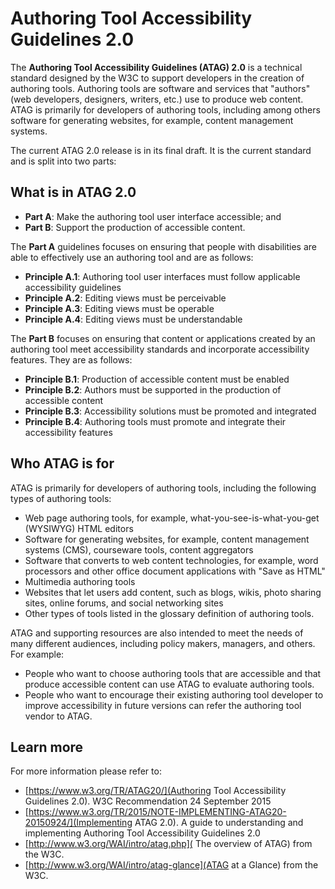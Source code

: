 # Authoring Tool Accessibility Guidelines 2.0

The **Authoring Tool Accessibility Guidelines (ATAG) 2.0** is a technical standard designed by the W3C to support developers in the creation of authoring tools. Authoring tools are software and services that "authors" (web developers, designers, writers, etc.) use to produce web content. ATAG is primarily for developers of authoring tools, including among others software for generating websites, for example, content management systems.


The current ATAG 2.0 release is in its final draft. It is the current standard and is split into two parts:

## What is in ATAG 2.0
* **Part A**: Make the authoring tool user interface accessible; and
* **Part B**: Support the production of accessible content.

The **Part A** guidelines focuses on ensuring that people with disabilities are able to effectively use an authoring tool and are as follows:

* **Principle A.1**: Authoring tool user interfaces must follow applicable accessibility guidelines
* **Principle A.2**: Editing views must be perceivable
* **Principle A.3**: Editing views must be operable
* **Principle A.4**: Editing views must be understandable

The **Part B** focuses on ensuring that content or applications created by an authoring tool meet accessibility standards and incorporate accessibility features. They are as follows:

* **Principle B.1**: Production of accessible content must be enabled
* **Principle B.2**: Authors must be supported in the production of accessible content
* **Principle B.3**: Accessibility solutions must be promoted and integrated
* **Principle B.4**: Authoring tools must promote and integrate their accessibility features


## Who ATAG is for
ATAG is primarily for developers of authoring tools, including the following types of authoring tools:

* Web page authoring tools, for example, what-you-see-is-what-you-get (WYSIWYG) HTML editors
* Software for generating websites, for example, content management systems (CMS), courseware tools, content aggregators
* Software that converts to web content technologies, for example, word processors and other office document applications with "Save as HTML"
* Multimedia authoring tools
* Websites that let users add content, such as blogs, wikis, photo sharing sites, online forums, and social networking sites
* Other types of tools listed in the glossary definition of authoring tools.

ATAG and supporting resources are also intended to meet the needs of many different audiences, including policy makers, managers, and others. For example:

* People who want to choose authoring tools that are accessible and that produce accessible content can use ATAG to evaluate authoring tools.
* People who want to encourage their existing authoring tool developer to improve accessibility in future versions can refer the authoring tool vendor to ATAG.


## Learn more
For more information please refer to:

* [https://www.w3.org/TR/ATAG20/](Authoring Tool Accessibility Guidelines 2.0). W3C Recommendation 24 September 2015 
* [https://www.w3.org/TR/2015/NOTE-IMPLEMENTING-ATAG20-20150924/](Implementing ATAG 2.0). A guide to understanding and implementing Authoring Tool Accessibility Guidelines 2.0
* [http://www.w3.org/WAI/intro/atag.php]( The overview of ATAG) from the W3C.
* [http://www.w3.org/WAI/intro/atag-glance](ATAG at a Glance) from the W3C.
